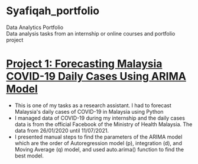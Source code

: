 # Syafiqah_portfolio
Data Analytics Portfolio  
Data analysis tasks from an internship or online courses and portfolio project

# [Project 1: Forecasting Malaysia COVID-19 Daily Cases Using ARIMA Model](https://github.com/Izzan54/ARIMA-model/blob/main/README.md)
* This is one of my tasks as a research assistant. I had to forecast Malaysia's daily cases of COVID-19 in Malaysia using Python
* I managed data of COVID-19 during my internship and the daily cases data is from the official Facebook of the Ministry of Health Malaysia. The data from 26/01/2020 until 11/07/2021.
* I presented manual steps to find the parameters of the ARIMA model which are the order of Autoregression model (p), integration (d), and Moving Average (q) model, and used auto.arima() function to find the best model.
